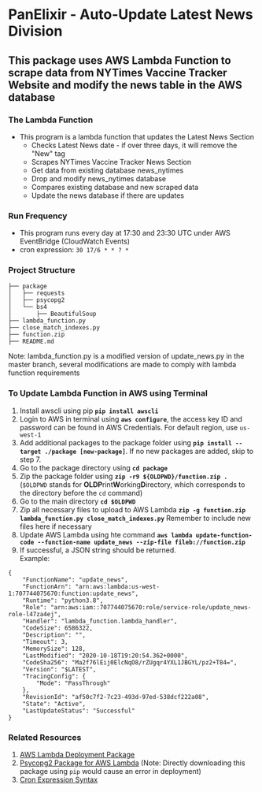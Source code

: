 # PanElixir - Auto-Update Latest News Division
## This package uses AWS Lambda Function to scrape data from NYTimes Vaccine Tracker Website and modify the news table in the AWS database

### The Lambda Function
- This program is a lambda function that updates the Latest News Section
    - Checks Latest News date - if over three days, it will remove the "New" tag
    - Scrapes NYTimes Vaccine Tracker News Section
    - Get data from existing database news_nytimes
    - Drop and modify news_nytimes database
    - Compares existing database and new scraped data
    - Update the news database if there are updates

### Run Frequency
- This program runs every day at 17:30 and 23:30 UTC under AWS EventBridge (CloudWatch Events)
- cron expression: `30 17/6 * * ? *`

### Project Structure
```
├── package
│   ├── requests
│   ├── psycopg2
│   └── bs4
│       ├── BeautifulSoup
├── lambda_function.py
├── close_match_indexes.py
├── function.zip
├── README.md
```
Note: lambda_function.py is a modified version of update_news.py 
in the master branch, several modifications are made to comply with
lambda function requirements

### To Update Lambda Function in AWS using Terminal
1. Install awscli using pip **`pip install awscli`**
2. Login to AWS in terminal using **`aws configure`**, the access key ID and password can be found in AWS Credentials. For default region, use `us-west-1`
3. Add additional packages to the package folder using **`pip install --target ./package [new-package]`**. If no new packages are added, skip to step 7.
4. Go to the package directory using **`cd package`**
5. Zip the package folder using **`zip -r9 ${OLDPWD}/function.zip .`** (`$OLDPWD` stands for **OLDP**rint**W**orking**D**irectory, which corresponds to the directory before the `cd` command)
6. Go to the main directory **`cd $OLDPWD`**
7. Zip all necessary files to upload to AWS Lambda **`zip -g function.zip lambda_function.py close_match_indexes.py`** Remember to include new files here if necessary
8. Update AWS Lambda using hte command **`aws lambda update-function-code --function-name update_news --zip-file fileb://function.zip`**
9. If successful, a JSON string should be returned. <br>
Example: 
```
{
    "FunctionName": "update_news",
    "FunctionArn": "arn:aws:lambda:us-west-1:707744075670:function:update_news",
    "Runtime": "python3.8",
    "Role": "arn:aws:iam::707744075670:role/service-role/update_news-role-l47za4ej",
    "Handler": "lambda_function.lambda_handler",
    "CodeSize": 6586322,
    "Description": "",
    "Timeout": 3,
    "MemorySize": 128,
    "LastModified": "2020-10-18T19:20:54.362+0000",
    "CodeSha256": "Ma2f76lEij0ElcNqO8/rZUgqr4YXL1JBGYL/pz2+T84=",
    "Version": "$LATEST",
    "TracingConfig": {
        "Mode": "PassThrough"
    },
    "RevisionId": "af50c7f2-7c23-493d-97ed-538dcf222a08",
    "State": "Active",
    "LastUpdateStatus": "Successful"
}
```

### Related Resources
1. [AWS Lambda Deployment Package](https://docs.aws.amazon.com/lambda/latest/dg/python-package.html)
2. [Psycopg2 Package for AWS Lambda](https://github.com/jkehler/awslambda-psycopg2) (Note: Directly downloading this package using `pip` would cause an error in deployment)
3. [Cron Expression Syntax](https://docs.aws.amazon.com/AmazonCloudWatch/latest/events/ScheduledEvents.html)

